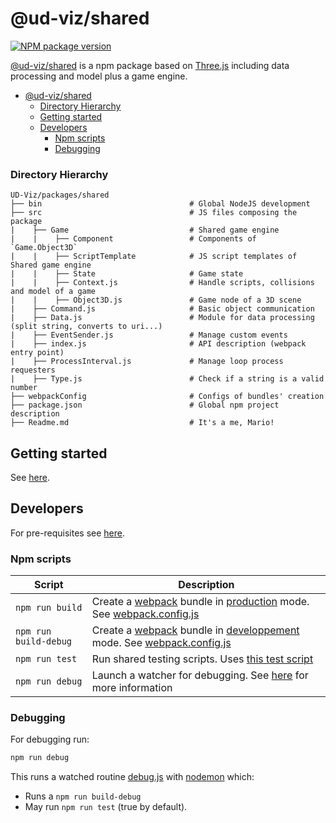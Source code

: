 # @ud-viz/shared

[![NPM package version](https://badgen.net/npm/v/@ud-viz/shared)](https://npmjs.com/package/@ud-viz/shared)

[@ud-viz/shared](https://npmjs.com/package/@ud-viz/shared) is a npm package based on [Three.js](https://threejs.org/) including data processing and model plus a game engine.

- [@ud-viz/shared](#ud-vizshared)
    - [Directory Hierarchy](#directory-hierarchy)
  - [Getting started](#getting-started)
  - [Developers](#developers)
    - [Npm scripts](#npm-scripts)
    - [Debugging](#debugging)

### Directory Hierarchy

```
UD-Viz/packages/shared
├── bin                                 # Global NodeJS development
├── src                                 # JS files composing the package
|    ├── Game                           # Shared game engine
|    |    ├── Component                 # Components of `Game.Object3D`
|    |    ├── ScriptTemplate            # JS script templates of Shared game engine
|    |    ├── State                     # Game state
|    |    ├── Context.js                # Handle scripts, collisions and model of a game
|    |    ├── Object3D.js               # Game node of a 3D scene
|    ├── Command.js                     # Basic object communication
|    ├── Data.js                        # Module for data processing (split string, converts to uri...)
|    ├── EventSender.js                 # Manage custom events
|    ├── index.js                       # API description (webpack entry point)
|    ├── ProcessInterval.js             # Manage loop process requesters
|    ├── Type.js                        # Check if a string is a valid number
├── webpackConfig                       # Configs of bundles' creation
├── package.json                        # Global npm project description
├── Readme.md                           # It's a me, Mario!
```

## Getting started

See [here](https://github.com/VCityTeam/UD-Viz/blob/master/Readme.md#getting-started).

## Developers

For pre-requisites see [here](https://github.com/VCityTeam/UD-Viz/blob/master/Readme.md#pre-requisites).

### Npm scripts

| Script                | Description                                                                                                                                                                   |
| --------------------- | ----------------------------------------------------------------------------------------------------------------------------------------------------------------------------- |
| `npm run build`       | Create a [webpack](https://webpack.js.org/) bundle in [production](./webpackConfig/webpack.config.prod.js) mode. See [webpack.config.js](./webpackConfig/webpack.config.js)   |
| `npm run build-debug` | Create a [webpack](https://webpack.js.org/) bundle in [developpement](./webpackConfig/webpack.config.dev.js) mode. See [webpack.config.js](./webpackConfig/webpack.config.js) |
| `npm run test`        | Run shared testing scripts. Uses [this test script](./bin/test.js)                                                                                                            |
| `npm run debug`       | Launch a watcher for debugging. See [here](#debugging) for more information                                                                                                   |

### Debugging

For debugging run:

```bash
npm run debug
```

This runs a watched routine [debug.js](./bin/debug.js) with [nodemon](https://www.npmjs.com/package/nodemon) which:

- Runs a `npm run build-debug`
- May run `npm run test` (true by default).

